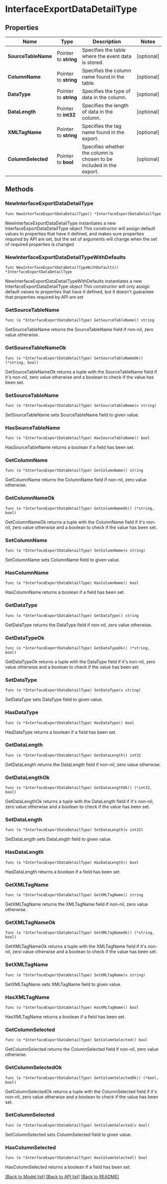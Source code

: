 # InterfaceExportDataDetailType

## Properties

Name | Type | Description | Notes
------------ | ------------- | ------------- | -------------
**SourceTableName** | Pointer to **string** | Specifies the table where the event data is stored. | [optional] 
**ColumnName** | Pointer to **string** | Specifies the column name found in the table. | [optional] 
**DataType** | Pointer to **string** | Specifies the type of data in the column. | [optional] 
**DataLength** | Pointer to **int32** | Specifies the length of data in the column. | [optional] 
**XMLTagName** | Pointer to **string** | Specifies the tag name found in the export. | [optional] 
**ColumnSelected** | Pointer to **bool** | Specifies whether the column is chosen to be included in the export. | [optional] 

## Methods

### NewInterfaceExportDataDetailType

`func NewInterfaceExportDataDetailType() *InterfaceExportDataDetailType`

NewInterfaceExportDataDetailType instantiates a new InterfaceExportDataDetailType object
This constructor will assign default values to properties that have it defined,
and makes sure properties required by API are set, but the set of arguments
will change when the set of required properties is changed

### NewInterfaceExportDataDetailTypeWithDefaults

`func NewInterfaceExportDataDetailTypeWithDefaults() *InterfaceExportDataDetailType`

NewInterfaceExportDataDetailTypeWithDefaults instantiates a new InterfaceExportDataDetailType object
This constructor will only assign default values to properties that have it defined,
but it doesn't guarantee that properties required by API are set

### GetSourceTableName

`func (o *InterfaceExportDataDetailType) GetSourceTableName() string`

GetSourceTableName returns the SourceTableName field if non-nil, zero value otherwise.

### GetSourceTableNameOk

`func (o *InterfaceExportDataDetailType) GetSourceTableNameOk() (*string, bool)`

GetSourceTableNameOk returns a tuple with the SourceTableName field if it's non-nil, zero value otherwise
and a boolean to check if the value has been set.

### SetSourceTableName

`func (o *InterfaceExportDataDetailType) SetSourceTableName(v string)`

SetSourceTableName sets SourceTableName field to given value.

### HasSourceTableName

`func (o *InterfaceExportDataDetailType) HasSourceTableName() bool`

HasSourceTableName returns a boolean if a field has been set.

### GetColumnName

`func (o *InterfaceExportDataDetailType) GetColumnName() string`

GetColumnName returns the ColumnName field if non-nil, zero value otherwise.

### GetColumnNameOk

`func (o *InterfaceExportDataDetailType) GetColumnNameOk() (*string, bool)`

GetColumnNameOk returns a tuple with the ColumnName field if it's non-nil, zero value otherwise
and a boolean to check if the value has been set.

### SetColumnName

`func (o *InterfaceExportDataDetailType) SetColumnName(v string)`

SetColumnName sets ColumnName field to given value.

### HasColumnName

`func (o *InterfaceExportDataDetailType) HasColumnName() bool`

HasColumnName returns a boolean if a field has been set.

### GetDataType

`func (o *InterfaceExportDataDetailType) GetDataType() string`

GetDataType returns the DataType field if non-nil, zero value otherwise.

### GetDataTypeOk

`func (o *InterfaceExportDataDetailType) GetDataTypeOk() (*string, bool)`

GetDataTypeOk returns a tuple with the DataType field if it's non-nil, zero value otherwise
and a boolean to check if the value has been set.

### SetDataType

`func (o *InterfaceExportDataDetailType) SetDataType(v string)`

SetDataType sets DataType field to given value.

### HasDataType

`func (o *InterfaceExportDataDetailType) HasDataType() bool`

HasDataType returns a boolean if a field has been set.

### GetDataLength

`func (o *InterfaceExportDataDetailType) GetDataLength() int32`

GetDataLength returns the DataLength field if non-nil, zero value otherwise.

### GetDataLengthOk

`func (o *InterfaceExportDataDetailType) GetDataLengthOk() (*int32, bool)`

GetDataLengthOk returns a tuple with the DataLength field if it's non-nil, zero value otherwise
and a boolean to check if the value has been set.

### SetDataLength

`func (o *InterfaceExportDataDetailType) SetDataLength(v int32)`

SetDataLength sets DataLength field to given value.

### HasDataLength

`func (o *InterfaceExportDataDetailType) HasDataLength() bool`

HasDataLength returns a boolean if a field has been set.

### GetXMLTagName

`func (o *InterfaceExportDataDetailType) GetXMLTagName() string`

GetXMLTagName returns the XMLTagName field if non-nil, zero value otherwise.

### GetXMLTagNameOk

`func (o *InterfaceExportDataDetailType) GetXMLTagNameOk() (*string, bool)`

GetXMLTagNameOk returns a tuple with the XMLTagName field if it's non-nil, zero value otherwise
and a boolean to check if the value has been set.

### SetXMLTagName

`func (o *InterfaceExportDataDetailType) SetXMLTagName(v string)`

SetXMLTagName sets XMLTagName field to given value.

### HasXMLTagName

`func (o *InterfaceExportDataDetailType) HasXMLTagName() bool`

HasXMLTagName returns a boolean if a field has been set.

### GetColumnSelected

`func (o *InterfaceExportDataDetailType) GetColumnSelected() bool`

GetColumnSelected returns the ColumnSelected field if non-nil, zero value otherwise.

### GetColumnSelectedOk

`func (o *InterfaceExportDataDetailType) GetColumnSelectedOk() (*bool, bool)`

GetColumnSelectedOk returns a tuple with the ColumnSelected field if it's non-nil, zero value otherwise
and a boolean to check if the value has been set.

### SetColumnSelected

`func (o *InterfaceExportDataDetailType) SetColumnSelected(v bool)`

SetColumnSelected sets ColumnSelected field to given value.

### HasColumnSelected

`func (o *InterfaceExportDataDetailType) HasColumnSelected() bool`

HasColumnSelected returns a boolean if a field has been set.


[[Back to Model list]](../README.md#documentation-for-models) [[Back to API list]](../README.md#documentation-for-api-endpoints) [[Back to README]](../README.md)


